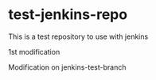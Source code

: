 # test-jenkins-repo
This is a test repository to use with jenkins

1st modification

Modification on jenkins-test-branch
